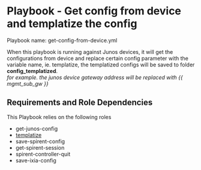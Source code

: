 # Playbook - Get config from device and templatize the config

Playbook name: get-config-from-device.yml

When this playbook is running against Junos devices, it will get the configurations from device and replace certain config parameter with the variable name, ie. templatize, the templatized configs will be saved to folder **config_templatized**. <br>
<em> for example. the junos device gateway address will be replaced with {{ mgmt_sub_gw }}</em>


## Requirements and Role Dependencies

This Playbook relies on the following roles

- get-junos-config
- [templatize](/docs/role-docs/templatize_README.md)
- save-spirent-config
- get-spirent-session
- spirent-controller-quit
- save-ixia-config
